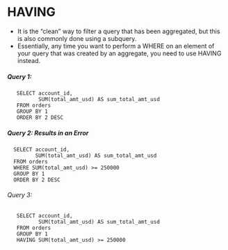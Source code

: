 # HAVING 
- It is the “clean” way to filter a query that has been aggregated, but this is also commonly done using a subquery. 
- Essentially, any time you want to perform a WHERE on an element of your query that was created by an aggregate, you need to use HAVING instead.

##### Query 1:

       SELECT account_id,
              SUM(total_amt_usd) AS sum_total_amt_usd
       FROM orders
       GROUP BY 1
       ORDER BY 2 DESC

##### Query 2: Results in an Error

      SELECT account_id,
             SUM(total_amt_usd) AS sum_total_amt_usd
      FROM orders
      WHERE SUM(total_amt_usd) >= 250000
      GROUP BY 1
      ORDER BY 2 DESC

###### Query 3:

       SELECT account_id,
              SUM(total_amt_usd) AS sum_total_amt_usd
       FROM orders
       GROUP BY 1
       HAVING SUM(total_amt_usd) >= 250000
